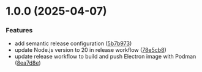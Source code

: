 # 1.0.0 (2025-04-07)


### Features

* add semantic release configuration ([5b7b973](https://github.com/OpenWorkingGroup/tekton-electron-builder/commit/5b7b973ad7461be164a5c4540556d61f7669a275))
* update Node.js version to 20 in release workflow ([78e5cb8](https://github.com/OpenWorkingGroup/tekton-electron-builder/commit/78e5cb89f5f329bbc9000cf53237e85366fcb3d8))
* update release workflow to build and push Electron image with Podman ([8ea7d8e](https://github.com/OpenWorkingGroup/tekton-electron-builder/commit/8ea7d8eaa0904965989709a7938fd53facf467b7))
